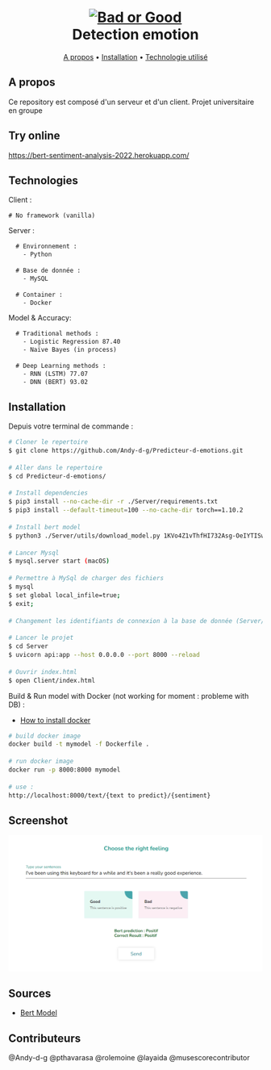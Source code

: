 <div align="center">
  <h1>
    <br>
    <a href=""><img src="favicon.png" alt="Bad or Good" width="200"></a>
    <br>
      Detection emotion 
    <br>
  </h1>
</div>

<div align="center">
  <a href="#a-propos">A propos</a> •
  <a href="#installation">Installation</a> •
  <a href="#technologies">Technologie utilisé</a> 
</div>

## A propos

Ce repository est composé d'un serveur et d'un client.
Projet universitaire en groupe 

## Try online
https://bert-sentiment-analysis-2022.herokuapp.com/

## Technologies

Client : 
```
# No framework (vanilla)
```

Server :
```
  # Environnement : 
    - Python
  
  # Base de donnée : 
    - MySQL

  # Container : 
    - Docker
```

Model & Accuracy: 
```
  # Traditional methods : 
    - Logistic Regression 87.40
    - Naïve Bayes (in process)

  # Deep Learning methods :
    - RNN (LSTM) 77.07
    - DNN (BERT) 93.02
```
## Installation

Depuis votre terminal de commande : 

```bash
# Cloner le repertoire
$ git clone https://github.com/Andy-d-g/Predicteur-d-emotions.git

# Aller dans le repertoire
$ cd Predicteur-d-emotions/

# Install dependencies
$ pip3 install --no-cache-dir -r ./Server/requirements.txt
$ pip3 install --default-timeout=100 --no-cache-dir torch==1.10.2

# Install bert model
$ python3 ./Server/utils/download_model.py 1KVo4Z1vThfHI732Asg-OeIYTISwV1kpe ./Server/Model/bert.pickle

# Lancer Mysql
$ mysql.server start (macOS)

# Permettre à MySql de charger des fichiers 
$ mysql
$ set global local_infile=true;
$ exit;

# Changement les identifiants de connexion à la base de donnée (Server/api.py:28)

# Lancer le projet
$ cd Server
$ uvicorn api:app --host 0.0.0.0 --port 8000 --reload

# Ouvrir index.html
$ open Client/index.html
```

Build & Run model with Docker (not working for moment : probleme with DB) : 
- [How to install docker](https://docs.docker.com/engine/install/)

```bash
# build docker image
docker build -t mymodel -f Dockerfile .

# run docker image 
docker run -p 8000:8000 mymodel

# use : 
http://localhost:8000/text/{text to predict}/{sentiment}
```

## Screenshot
<img src="Capture.PNG" alt="Bad or Good">

## Sources
- [Bert Model](https://skimai.com/fine-tuning-bert-for-sentiment-analysis/)

## Contributeurs

@Andy-d-g
@pthavarasa
@rolemoine
@layaida
@musescorecontributor
